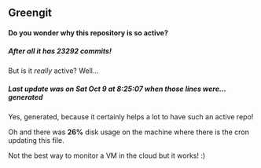 ## Greengit

#### Do you wonder why this repository is so active?

##### After all it has 23292 commits!

But is it *really* active? Well...

##### Last update was on Sat Oct 9 at 8:25:07 when those lines were... generated

Yes, generated, because it certainly helps a lot to have such an active repo!

Oh and there was **26%** disk usage on the machine
where there is the cron updating this file.

Not the best way to monitor a VM in the cloud but it works! :)
